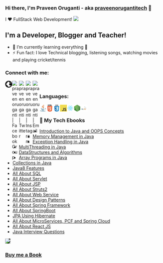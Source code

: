 
### Hi there, I'm Praveen Oruganti - aka [praveenorugantitech][website] 👋

I ❤️ FullStack Web Development! <img height="64px" src="https://github.com/praveenorugantitech/praveenorugantitech/blob/master/images/Developer.gif">

## I'm a Developer, Blogger and Teacher!
- 🌱 I’m currently learning everything 🤣
- ⚡ Fun fact: I love Technical blogging, listening songs, watching movies and playing cricket/tennis


### Connect with me:

[<img align="left" alt="praveenorugantitech.blogspot.com" width="22px" src="https://raw.githubusercontent.com/iconic/open-iconic/master/svg/globe.svg" />][website]
[<img align="left" alt="praveenoruganti | Facebook Group" width="22px" src="https://cdn.jsdelivr.net/npm/simple-icons@v3/icons/facebook.svg" />][facebookgroup]
[<img align="left" alt="praveenoruganti | Twitter" width="22px" src="https://cdn.jsdelivr.net/npm/simple-icons@v3/icons/twitter.svg" />][twitter]
[<img align="left" alt="praveenoruganti | Instagram" width="22px" src="https://cdn.jsdelivr.net/npm/simple-icons@v3/icons/instagram.svg" />][instagram]
[<img align="left" alt="praveenoruganti | Email" width="22px" src="https://cdn.jsdelivr.net/npm/simple-icons@v3/icons/gmail.svg" />][email]

<br/>

### Languages:

[<img align="left" alt="JAVA" width="22px" src="https://raw.githubusercontent.com/github/explore/80688e429a7d4ef2fca1e82350fe8e3517d3494d/topics/java/java.png" />][website]
[<img align="left" alt="HTML5" width="22px" src="https://raw.githubusercontent.com/github/explore/80688e429a7d4ef2fca1e82350fe8e3517d3494d/topics/html/html.png" />][website]
[<img align="left" alt="CSS3" width="22px" src="https://raw.githubusercontent.com/github/explore/80688e429a7d4ef2fca1e82350fe8e3517d3494d/topics/css/css.png" />][website]
[<img align="left" alt="JavaScript" width="22px" src="https://raw.githubusercontent.com/github/explore/80688e429a7d4ef2fca1e82350fe8e3517d3494d/topics/javascript/javascript.png" />][website]
[<img align="left" alt="React" width="22px" src="https://raw.githubusercontent.com/github/explore/80688e429a7d4ef2fca1e82350fe8e3517d3494d/topics/react/react.png" />][website]
[<img align="left" alt="Node.js" width="22px" src="https://raw.githubusercontent.com/github/explore/80688e429a7d4ef2fca1e82350fe8e3517d3494d/topics/nodejs/nodejs.png" />][website]
[<img align="left" alt="MySQL" width="22px" src="https://raw.githubusercontent.com/github/explore/80688e429a7d4ef2fca1e82350fe8e3517d3494d/topics/mysql/mysql.png" />][website]

<br/>

### 📕 My Tech Ebooks
- [Introduction to Java and OOPS Concepts](https://github.com/praveenorugantitech/praveenorugantitech-ebooks/raw/master/Praveen%20Oruganti_%20Java%20Introduction_OOPS%20Concepts.pdf)
- [Memory Management in Java](https://github.com/praveenorugantitech/praveenorugantitech-ebooks/raw/master/Praveen%20Oruganti_%20Java%20Memory%20Management.pdf)
- [Exception Handling in Java](https://github.com/praveenorugantitech/praveenorugantitech-ebooks/raw/master/Praveen%20Oruganti_Java%20Exception%20Handling.pdf)
- [MultiThreading in Java](https://github.com/praveenorugantitech/praveenorugantitech-ebooks/raw/master/Praveen%20Oruganti_Java%20MultiThreading.pdf)
- [DataStructures and Algorithms](https://github.com/praveenorugantitech/praveenorugantitech-ebooks/raw/master/Praveen%20Oruganti_DataStructures_Algorithms.pdf)
- [Array Programs in Java](https://github.com/praveenorugantitech/praveenorugantitech-ebooks/raw/master/Praveen%20Oruganti_Java%20Array%20Programs.pdf)
- [Collections in Java](https://github.com/praveenorugantitech/praveenorugantitech-ebooks/raw/master/Praveen%20Oruganti_Java%20Collections.pdf)
- [Java8 Features](https://github.com/praveenorugantitech/praveenorugantitech-ebooks/raw/master/Praveen%20Oruganti_Java8%20Features.pdf)
- [All About SQL](https://github.com/praveenorugantitech/praveenorugantitech-ebooks/raw/master/Praveen%20Oruganti_SQL.pdf)
- [All About Servlet](https://github.com/praveenorugantitech/praveenorugantitech-ebooks/raw/master/Praveen%20Oruganti_Servlet.pdf)
- [All About JSP](https://github.com/praveenorugantitech/praveenorugantitech-ebooks/raw/master/Praveen%20Oruganti_JSP.pdf)
- [All About Struts2](https://github.com/praveenorugantitech/praveenorugantitech-ebooks/raw/master/Praveen%20Oruganti_Struts2.pdf)
- [All About Web Service](https://github.com/praveenorugantitech/praveenorugantitech-ebooks/raw/master/Praveen%20Oruganti_Web%20Service.pdf)
- [All About Design Patterns](https://github.com/praveenorugantitech/praveenorugantitech-ebooks/raw/master/Praveen%20Oruganti_Design%20Patterns.pdf)
- [All About Spring Framework](https://github.com/praveenorugantitech/praveenorugantitech-ebooks/raw/master/Praveen%20Oruganti_Spring%20Framework.pdf)
- [All About SpringBoot](https://github.com/praveenorugantitech/praveenorugantitech-ebooks/raw/master/Praveen%20Oruganti_SpringBoot.pdf)
- [JPA Using Hibernate](https://github.com/praveenorugantitech/praveenorugantitech-ebooks/raw/master/Praveen%20Oruganti_JPAUsingHibernate.pdf)
- [All About MicroServices, PCF and Spring Cloud](https://github.com/praveenorugantitech/praveenorugantitech-ebooks/raw/master/Praveen%20Oruganti_MicroServices_PCF_Spring%20Cloud.pdf)
- [All About React JS](https://github.com/praveenorugantitech/praveenorugantitech-ebooks/raw/master/Praveen%20Oruganti_React%20JS.pdf)
- [Java Interview Questions](https://github.com/praveenorugantitech/praveenorugantitech-ebooks/raw/master/Praveen%20Oruganti_%20Java%20Interview%20Questions.pdf)


[website]: https://praveenorugantitech.blogspot.com
[twitter]: https://mobile.twitter.com/praveenoruganti
[facebookgroup]: https://www.facebook.com/groups/praveenorugantitech
[instagram]: https://instagram.com/praveenorugantitech
[email]: mailto:praveenorugantitech@gmail.com

<p>
<img style= 'background:black;' width="500px" src="https://github-readme-stats.vercel.app/api/top-langs/?username=praveenorugantitech&layout=compact&bg_color=151515&text_color=0ee8e1&title_color=ff00f7">
</p>

### [Buy me a Book](https://bit.ly/388sUbE)